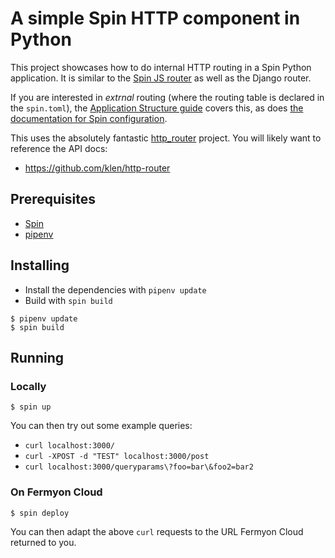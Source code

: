 # A simple Spin HTTP component in Python

This project showcases how to do internal HTTP routing in a Spin Python application. It is similar to the [Spin JS router](https://developer.fermyon.com/spin/v2/javascript-components#routing-in-a-component) as well as the Django router.

If you are interested in _extrnal_ routing (where the routing table is declared in the `spin.toml`), the [Application Structure guide](https://developer.fermyon.com/spin/v2/spin-application-structure) covers this, as does [the documentation for Spin configuration](https://developer.fermyon.com/spin/v2/manifest-reference).

This uses the absolutely fantastic [http_router](https://pypi.org/project/http-router/) project. You will likely want to reference the API docs:

* https://github.com/klen/http-router

## Prerequisites

* [Spin](https://developer.fermyon.com/spin)
* [pipenv](https://pipenv.pypa.io/en/latest/index.html)

## Installing

* Install the dependencies with `pipenv update`
* Build with `spin build`

```
$ pipenv update
$ spin build
```

## Running

### Locally
```console
$ spin up
```

You can then try out some example queries:
* `curl localhost:3000/`
* `curl -XPOST -d "TEST" localhost:3000/post`
* `curl localhost:3000/queryparams\?foo=bar\&foo2=bar2`

### On Fermyon Cloud

```console
$ spin deploy
```

You can then adapt the above `curl` requests to the URL Fermyon Cloud returned to you.

